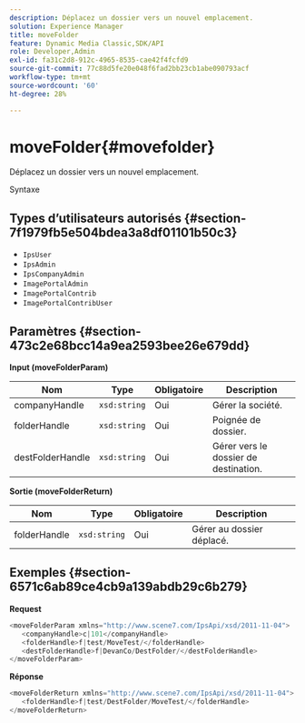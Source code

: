 ```yaml
---
description: Déplacez un dossier vers un nouvel emplacement.
solution: Experience Manager
title: moveFolder
feature: Dynamic Media Classic,SDK/API
role: Developer,Admin
exl-id: fa31c2d8-912c-4965-8535-cae42f4fcfd9
source-git-commit: 77c88d5fe20e048f6fad2bb23cb1abe090793acf
workflow-type: tm+mt
source-wordcount: '60'
ht-degree: 28%

---
```


# moveFolder{#movefolder}

Déplacez un dossier vers un nouvel emplacement.

Syntaxe

## Types d’utilisateurs autorisés {#section-7f1979fb5e504bdea3a8df01101b50c3}

* `IpsUser`
* `IpsAdmin`
* `IpsCompanyAdmin`
* `ImagePortalAdmin`
* `ImagePortalContrib`
* `ImagePortalContribUser`

## Paramètres {#section-473c2e68bcc14a9ea2593bee26e679dd}

**Input (moveFolderParam)**

| Nom | Type | Obligatoire | Description |
|---|---|---|---|
| companyHandle | `xsd:string` | Oui | Gérer la société. |
| folderHandle | `xsd:string` | Oui | Poignée de dossier. |
| destFolderHandle | `xsd:string` | Oui | Gérer vers le dossier de destination. |

**Sortie (moveFolderReturn)**

| Nom | Type | Obligatoire | Description |
|---|---|---|---|
| folderHandle | `xsd:string` | Oui | Gérer au dossier déplacé. |

## Exemples {#section-6571c6ab89ce4cb9a139abdb29c6b279}

**Request**

```java
<moveFolderParam xmlns="http://www.scene7.com/IpsApi/xsd/2011-11-04">
   <companyHandle>c|101</companyHandle>
   <folderHandle>f|test/MoveTest/</folderHandle>
   <destFolderHandle>f|DevanCo/DestFolder/</destFolderHandle>
</moveFolderParam>
```

**Réponse**

```java
<moveFolderReturn xmlns="http://www.scene7.com/IpsApi/xsd/2011-11-04">
   <folderHandle>f|test/DestFolder/MoveTest/</folderHandle>
</moveFolderReturn>
```
